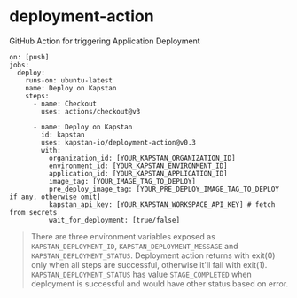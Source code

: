 # deployment-action

GitHub Action for triggering Application Deployment

```
on: [push]
jobs:
  deploy:
    runs-on: ubuntu-latest
    name: Deploy on Kapstan
    steps:
      - name: Checkout
        uses: actions/checkout@v3

      - name: Deploy on Kapstan
        id: kapstan
        uses: kapstan-io/deployment-action@v0.3
        with:
          organization_id: [YOUR_KAPSTAN_ORGANIZATION_ID]
          environment_id: [YOUR_KAPSTAN_ENVIRONMENT_ID]
          application_id: [YOUR_KAPSTAN_APPLICATION_ID]
          image_tag: [YOUR_IMAGE_TAG_TO_DEPLOY]
          pre_deploy_image_tag: [YOUR_PRE_DEPLOY_IMAGE_TAG_TO_DEPLOY if any, otherwise omit]
          kapstan_api_key: [YOUR_KAPSTAN_WORKSPACE_API_KEY] # fetch from secrets
          wait_for_deployment: [true/false]
```

> There are three environment variables exposed as `KAPSTAN_DEPLOYMENT_ID`, `KAPSTAN_DEPLOYMENT_MESSAGE` and `KAPSTAN_DEPLOYMENT_STATUS`. Deployment action returns with exit(0) only when all steps are successful, otherwise it'll fail with exit(1).
> `KAPSTAN_DEPLOYMENT_STATUS` has value `STAGE_COMPLETED` when deployment is successful and would have other status based on error.
